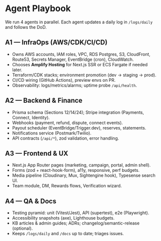 # Agent Playbook

We run 4 agents in parallel. Each agent updates a daily log in `/logs/daily` and follows the DoD.

## A1 — InfraOps (AWS/CDK/CI/CD)
- Owns AWS accounts, IAM roles, VPC, RDS Postgres, S3, CloudFront, Route53, Secrets Manager, EventBridge (cron), CloudWatch.
- Chooses **Amplify Hosting** for Next.js SSR or ECS Fargate if needed later.
- Terraform/CDK stacks; environment promotion (dev → staging → prod).
- CI/CD wiring (GitHub Actions), preview envs on PR.
- Observability: logs/metrics/alarms; uptime probe `/api/health`.

## A2 — Backend & Finance
- Prisma schema (Sections 12/14/24); Stripe integration (Payments, Connect, Identity).
- Webhooks (payment, refund, dispute, connect events).
- Payout scheduler (EventBridge/Trigger.dev), reserves, statements.
- Notifications service (Postmark/Twilio).
- API contracts (`/api/*`), zod validation, error handling.

## A3 — Frontend & UX
- Next.js App Router pages (marketing, campaign, portal, admin shell).
- Forms (zod + react-hook-form), a11y, responsive, perf budgets.
- Media pipeline (Cloudinary, Mux, Sightengine hook), Typesense search UI.
- Team module, DM, Rewards flows, Verification wizard.

## A4 — QA & Docs
- Testing pyramid: unit (Vitest/Jest), API (supertest), e2e (Playwright).
- Accessibility snapshots (axe), Lighthouse budgets.
- KB articles & admin guides; ADRs; changelog/semantic-release (optional).
- Keeps `/logs/daily` and `/docs` up to date; triages issues.
